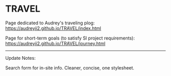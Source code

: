 # TRAVEL

Page dedicated to Audrey's traveling plog: https://audreyii2.github.io/TRAVEL/index.html

Page for short-term goals (to satisfy SI project requirements): https://audreyii2.github.io/TRAVEL/journey.html

-------------------------------------------------------------------------------------
Update Notes:

Search form for in-site info.
Cleaner, concise, one stylesheet.
